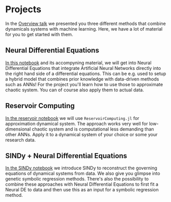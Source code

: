 # Projects 

In the [Overview talk]() we presented you three different methods that combine dynamicals systems with machine learning. Here, we have a lot of material for you to get started with them. 

## Neural Differential Equations 

[In this notebook](NeuralDifferentialEquations/NeuralDifferentialEquations.ipynb) and its accompyning material, we will get into Neural Differential Equations that integrate Artificial Neural Networks directly into the right hand side of a differential equations. This can be e.g. used to setup a hybrid model that combines prior knowledge with data-driven methods such as ANNs! For the project you'll learn how to use those to approximate chaotic system. You can of course also apply them to actual data. 

## Reservoir Computing 

[In the reservoir notebook](ReservoirComptuing/reservoir_computing.ipynb) we will use `ReservoirComputing.jl` for approximation dynamical system. The approach works very well for low-dimensional chaotic system and is computational less demanding than other ANNs. Apply it to a dynamical system of your choice or some your research data. 

## SINDy + Neural Differential Equations

[In the SINDy notebook](SINDy/SINDy.ipynb) we introduce SINDy to reconstruct the governing equations of dynamical systems from data. We also give you glimpse into genetic symbolic regression methods. There's also the possibility to combine these approaches with Neural Differential Equations to first fit a Neural DE to data and then use this as an input for a symbolic regression method. 

